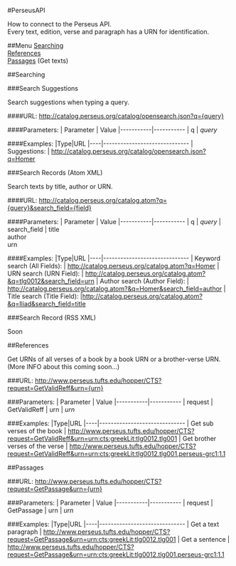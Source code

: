 #PerseusAPI

How to connect to the Perseus API.<br>
Every text, edition, verse and paragraph has a URN for identification.

##Menu
[Searching](#searching)<br>
[References](#references)<br>
[Passages](#passages) (Get texts)<br>

##Searching

###Search Suggestions

Search suggestions when typing a query.

####URL:
http://catalog.perseus.org/catalog/opensearch.json?q={query}

####Parameters:
| Parameter | Value
|-----------|-----------
| q | <i>query</i>

####Examples:
|Type|URL
|----|------------------------------
| Suggestions: | http://catalog.perseus.org/catalog/opensearch.json?q=Homer

###Search Records (Atom XML)

Search texts by title, author or URN.

####URL:
http://catalog.perseus.org/catalog.atom?q={query}&search_field={field}

####Parameters:
| Parameter | Value
|-----------|-----------
| q | <i>query</i>
| search_field | title<br>author<br>urn

####Examples:
|Type|URL
|----|------------------------------
| Keyword search (All Fields): | http://catalog.perseus.org/catalog.atom?q=Homer
| URN search (URN Field): | http://catalog.perseus.org/catalog.atom?&q=tlg0012&search_field=urn
| Author search (Author Field): | http://catalog.perseus.org/catalog.atom?&q=Homer&search_field=author
| Title search (Title Field): |http://catalog.perseus.org/catalog.atom?&q=Iliad&search_field=title

###Search Record (RSS XML)

Soon

##References

Get URNs of all verses of a book by a book URN or a brother-verse URN. (More INFO about this coming soon...)

###URL:
http://www.perseus.tufts.edu/hopper/CTS?request=GetValidReff&urn={urn}

###Parameters:
| Parameter | Value
|-----------|-----------
| request | GetValidReff
| urn | <i>urn</i>

###Examples:
|Type|URL
|----|------------------------------
| Get sub verses of the book | http://www.perseus.tufts.edu/hopper/CTS?request=GetValidReff&urn=urn:cts:greekLit:tlg0012.tlg001
| Get brother verses of the verse | http://www.perseus.tufts.edu/hopper/CTS?request=GetValidReff&urn=urn:cts:greekLit:tlg0012.tlg001.perseus-grc1:1.1

##Passages

###URL:
http://www.perseus.tufts.edu/hopper/CTS?request=GetPassage&urn={urn}

###Parameters:
| Parameter | Value
|-----------|-----------
| request | GetPassage
| urn | <i>urn</i>

###Examples:
|Type|URL
|----|------------------------------
| Get a text paragraph | http://www.perseus.tufts.edu/hopper/CTS?request=GetPassage&urn=urn:cts:greekLit:tlg0012.tlg001
| Get a sentence | http://www.perseus.tufts.edu/hopper/CTS?request=GetPassage&urn=urn:cts:greekLit:tlg0012.tlg001.perseus-grc1:1.1
